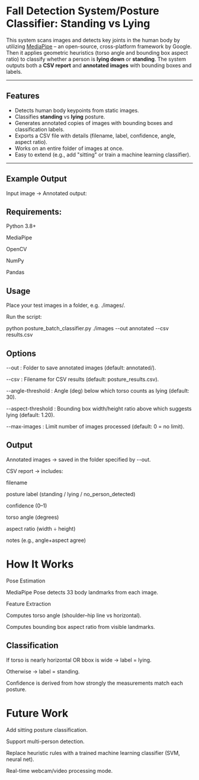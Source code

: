 # Fall Detection System/Posture Classifier: Standing vs Lying

This system scans images and detects key joints in the human body by utilizing [MediaPipe](https://developers.google.com/mediapipe) – an open-source, cross-platform framework by Google. Then it applies geometric heuristics (torso angle and bounding box aspect ratio) to classify whether a person is **lying down** or **standing**. The system outputs both a **CSV report** and **annotated images** with bounding boxes and labels.

---

## Features
- Detects human body keypoints from static images.
- Classifies **standing** vs **lying** posture.
- Generates annotated copies of images with bounding boxes and classification labels.
- Exports a CSV file with details (filename, label, confidence, angle, aspect ratio).
- Works on an entire folder of images at once.
- Easy to extend (e.g., add "sitting" or train a machine learning classifier).

---

## Example Output
Input image → Annotated output:

## Requirements:

Python 3.8+

MediaPipe

OpenCV

NumPy

Pandas

## Usage

Place your test images in a folder, e.g. ./images/.

Run the script:

python posture_batch_classifier.py ./images --out annotated --csv results.csv

## Options

--out : Folder to save annotated images (default: annotated/).

--csv : Filename for CSV results (default: posture_results.csv).

--angle-threshold : Angle (deg) below which torso counts as lying (default: 30).

--aspect-threshold : Bounding box width/height ratio above which suggests lying (default: 1.20).

--max-images : Limit number of images processed (default: 0 = no limit).

## Output

Annotated images → saved in the folder specified by --out.

CSV report → includes:

filename

posture label (standing / lying / no_person_detected)

confidence (0–1)

torso angle (degrees)

aspect ratio (width ÷ height)

notes (e.g., angle+aspect agree)

# How It Works

Pose Estimation

MediaPipe Pose detects 33 body landmarks from each image.

Feature Extraction

Computes torso angle (shoulder–hip line vs horizontal).

Computes bounding box aspect ratio from visible landmarks.

## Classification

If torso is nearly horizontal OR bbox is wide → label = lying.

Otherwise → label = standing.

Confidence is derived from how strongly the measurements match each posture.

# Future Work

Add sitting posture classification.

Support multi-person detection.

Replace heuristic rules with a trained machine learning classifier (SVM, neural net).

Real-time webcam/video processing mode.
